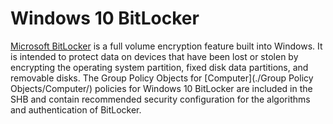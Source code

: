 # Windows 10 BitLocker

[Microsoft BitLocker](http://windows.microsoft.com/en-us/windows-vista/bitlocker-drive-encryption-overview)
 is a full volume encryption feature built into Windows. It is intended 
to protect data on devices that have been lost or stolen by 
encrypting the operating system partition, fixed disk data partitions, and removable 
disks. The Group Policy Objects for [Computer](./Group Policy Objects/Computer/) policies for 
Windows 10 BitLocker are included in the SHB and contain recommended security 
configuration for the algorithms and authentication of BitLocker.

